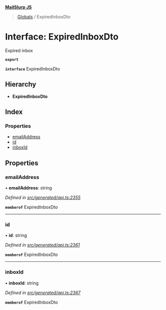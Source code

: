 **[MailSlurp JS](../README.md)**

> [Globals](../README.md) / ExpiredInboxDto

# Interface: ExpiredInboxDto

Expired inbox

**`export`** 

**`interface`** ExpiredInboxDto

## Hierarchy

* **ExpiredInboxDto**

## Index

### Properties

* [emailAddress](expiredinboxdto.md#emailaddress)
* [id](expiredinboxdto.md#id)
* [inboxId](expiredinboxdto.md#inboxid)

## Properties

### emailAddress

•  **emailAddress**: string

*Defined in [src/generated/api.ts:2355](https://github.com/mailslurp/mailslurp-client/blob/98c6efc/src/generated/api.ts#L2355)*

**`memberof`** ExpiredInboxDto

___

### id

•  **id**: string

*Defined in [src/generated/api.ts:2361](https://github.com/mailslurp/mailslurp-client/blob/98c6efc/src/generated/api.ts#L2361)*

**`memberof`** ExpiredInboxDto

___

### inboxId

•  **inboxId**: string

*Defined in [src/generated/api.ts:2367](https://github.com/mailslurp/mailslurp-client/blob/98c6efc/src/generated/api.ts#L2367)*

**`memberof`** ExpiredInboxDto
